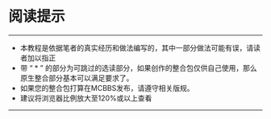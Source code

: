 # 阅读提示

***

* 本教程是依据笔者的真实经历和做法编写的，其中一部分做法可能有误，请读者加以指正
* 带 “ * ” 的部分为可跳过的选读部分，如果创作的整合包仅供自己使用，那么原生整合部分基本可以满足要求了。
* 如果您的整合包打算在MCBBS发布，请遵守相关版规。
* 建议将浏览器比例放大至120%或以上查看

***
